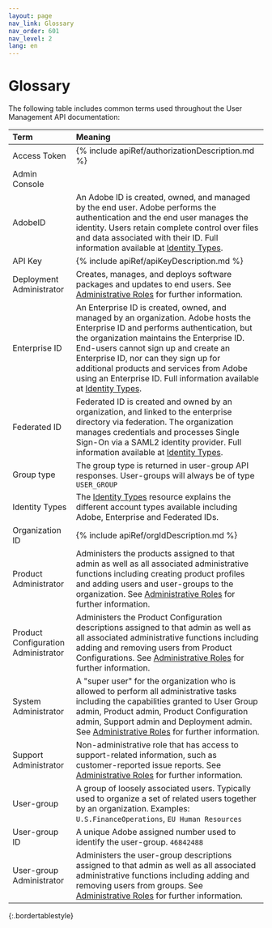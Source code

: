 ```yaml
---
layout: page
nav_link: Glossary
nav_order: 601
nav_level: 2
lang: en
---
```


# Glossary

The following table includes common terms used throughout the User Management API documentation:

| Term | Meaning |
| :---- | :--------------- |
| Access Token | {% include apiRef/authorizationDescription.md %} |
| <a name="adminconsole" class="api-ref-subtitle">Admin Console</a> | |
| <a name="adobeId" class="api-ref-subtitle">AdobeID</a> | An Adobe ID is created, owned, and managed by the end user. Adobe performs the authentication and the end user manages the identity. Users retain complete control over files and data associated with their ID. Full information available at [Identity Types](https://helpx.adobe.com/enterprise/help/identity.html). |
| API Key | {% include apiRef/apiKeyDescription.md %} |
| <a name="deployment" class="api-ref-subtitle">Deployment Administrator</a> | Creates, manages, and deploys software packages and updates to end users. See [Administrative Roles](https://helpx.adobe.com/enterprise/using/admin-roles.html#) for further information.|
| <a name="enterpriseId" class="api-ref-subtitle">Enterprise ID</a> | An Enterprise ID is created, owned, and managed by an organization. Adobe hosts the Enterprise ID and performs authentication, but the organization maintains the Enterprise ID. End-users cannot sign up and create an Enterprise ID, nor can they sign up for additional products and services from Adobe using an Enterprise ID. Full information available at [Identity Types](https://helpx.adobe.com/enterprise/help/identity.html). |
| <a name="federatedId" class="api-ref-subtitle">Federated ID</a> | Federated ID is created and owned by an organization, and linked to the enterprise directory via federation. The organization manages credentials and processes Single Sign-On via a SAML2 identity provider. Full information available at [Identity Types](https://helpx.adobe.com/enterprise/help/identity.html). |
| Group type | The group type is returned in user-group API responses. User-groups will always be of type `USER_GROUP` |
| <a name="identity" class="api-ref-subtitle">Identity Types</a> | The [Identity Types](https://helpx.adobe.com/enterprise/help/identity.html) resource explains the different account types available including Adobe, Enterprise and Federated IDs. |
| Organization ID | {% include apiRef/orgIdDescription.md %} |
| <a name="productAdmin" class="api-ref-subtitle">Product Administrator</a> | Administers the products assigned to that admin as well as all associated administrative functions including creating product profiles and adding users and user-groups to the organization. See [Administrative Roles](https://helpx.adobe.com/enterprise/using/admin-roles.html#) for further information.|
| <a name="productConfigAdmin" class="api-ref-subtitle">Product Configuration Administrator</a> | Administers the Product Configuration descriptions assigned to that admin as well as all associated administrative functions including adding and removing users from Product Configurations. See [Administrative Roles](https://helpx.adobe.com/enterprise/using/admin-roles.html#) for further information.|
| <a name="orgAdmin" class="api-ref-subtitle">System Administrator</a> | A "super user" for the organization who is allowed to perform all administrative tasks including the capabilities granted to User Group admin, Product admin, Product Configuration admin, Support admin and Deployment admin. See [Administrative Roles](https://helpx.adobe.com/enterprise/using/admin-roles.html) for further information. |
| <a name="supportAdmin" class="api-ref-subtitle">Support Administrator</a> | Non-administrative role that has access to support-related information, such as customer-reported issue reports. See [Administrative Roles](https://helpx.adobe.com/enterprise/using/admin-roles.html#) for further information. |
| <a name="usergroup" class="api-ref-subtitle">User-group</a> | A group of loosely associated users. Typically used to organize a set of related users together by an organization. Examples: `U.S.FinanceOperations`, `EU Human Resources` |
| User-group ID | A unique Adobe assigned number used to identify the user-group. `46842488`|
| <a name="usergroupAdmin" class="api-ref-subtitle">User-group Administrator</a> | Administers the user-group descriptions assigned to that admin as well as all associated administrative functions including adding and removing users from groups. See [Administrative Roles](https://helpx.adobe.com/enterprise/using/admin-roles.html#) for further information.|
{:.bordertablestyle}
